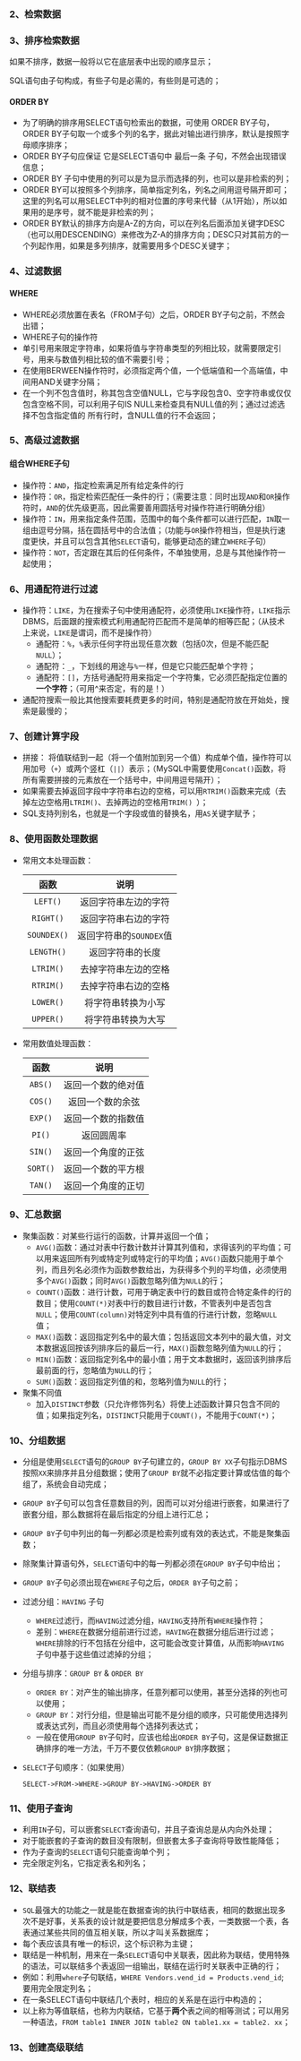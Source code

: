 





### 2、检索数据




### 3、排序检索数据

如果不排序，数据一般将以它在底层表中出现的顺序显示；

SQL语句由子句构成，有些子句是必需的，有些则是可选的；

#### ORDER BY

- 为了明确的排序用SELECT语句检索出的数据，可使用 ORDER BY子句，ORDER BY子句取一个或多个列的名字，据此对输出进行排序，默认是按照字母顺序排序；
- ORDER BY子句应保证 它是SELECT语句中 最后一条 子句，不然会出现错误信息；
- ORDER BY 子句中使用的列可以是为显示而选择的列，也可以是非检索的列；
- ORDER BY可以按照多个列排序，简单指定列名，列名之间用逗号隔开即可；这里的列名可以用SELECT中列的相对位置的序号来代替（从1开始），所以如果用的是序号，就不能是非检索的列；
- ORDER BY默认的排序方向是A-Z的方向，可以在列名后面添加关键字DESC（也可以用DESCENDING）来修改为Z-A的排序方向；DESC只对其前方的一个列起作用，如果是多列排序，就需要用多个DESC关键字；



### 4、过滤数据


#### WHERE

- WHERE必须放置在表名（FROM子句）之后，ORDER BY子句之前，不然会出错；
- WHERE子句的操作符
- 单引号用来限定字符串，如果将值与字符串类型的列相比较，就需要限定引号，用来与数值列相比较的值不需要引号；
- 在使用BERWEEN操作符时，必须指定两个值，一个低端值和一个高端值，中间用AND关键字分隔；
- 在一个列不包含值时，称其包含空值NULL，它与字段包含0、空字符串或仅仅包含空格不同，可以利用子句IS NULL来检查具有NULL值的列；通过过滤选择不包含指定值的 所有行时，含NULL值的行不会返回；

### 5、高级过滤数据

#### 组合WHERE子句

- 操作符：`AND`，指定检索满足所有给定条件的行
- 操作符：`OR`，指定检索匹配任一条件的行；（需要注意：同时出现`AND`和`OR`操作符时，`AND`的优先级更高，因此需要善用圆括号对操作符进行明确分组）
- 操作符：`IN`，用来指定条件范围，范围中的每个条件都可以进行匹配，`IN`取一组由逗号分隔，括在圆括号中的合法值；（功能与`OR`操作符相当，但是执行速度更快，并且可以包含其他`SELECT`语句，能够更动态的建立`WHERE`子句）
- 操作符：`NOT`，否定跟在其后的任何条件，不单独使用，总是与其他操作符一起使用；

### 6、用通配符进行过滤

- 操作符：`LIKE`，为在搜索子句中使用通配符，必须使用`LIKE`操作符，`LIKE`指示DBMS，后面跟的搜索模式利用通配符匹配而不是简单的相等匹配；（从技术上来说，`LIKE`是谓词，而不是操作符）
  - 通配符：`%`，`%`表示任何字符出现任意次数（包括0次，但是不能匹配`NULL`）；
  - 通配符：`_`，下划线的用途与`%`一样，但是它只能匹配单个字符；
  - 通配符：`[]`，方括号通配符用来指定一个字符集，它必须匹配指定位置的**一个字符**；（可用^来否定，有的是！）
- 通配符搜索一般比其他搜索要耗费更多的时间，特别是通配符放在开始处，搜索是最慢的；

### 7、创建计算字段

- 拼接： 将值联结到一起（将一个值附加到另一个值）构成单个值，操作符可以用加号（`+`）或两个竖杠（`||`）表示；（MySQL中需要使用`Concat()`函数，将所有需要拼接的元素放在一个括号中，中间用逗号隔开）；
- 如果需要去掉返回字段中字符串右边的空格，可以用`RTRIM()`函数来完成（去掉左边空格用`LTRIM()`、去掉两边的空格用`TRIM() `）；
- SQL支持列别名，也就是一个字段或值的替换名，用`AS`关键字赋予；

### 8、使用函数处理数据

- 常用文本处理函数：

  |    函数     |          说明           |
  | :---------: | :---------------------: |
  |  `LEFT()`   |  返回字符串左边的字符   |
  |  `RIGHT()`  |  返回字符串右边的字符   |
  | `SOUNDEX()` | 返回字符串的`SOUNDEX`值 |
  | `LENGTH()`  |    返回字符串的长度     |
  |  `LTRIM()`  |  去掉字符串左边的空格   |
  |  `RTRIM()`  |  去掉字符串右边的空格   |
  |  `LOWER()`  |   将字符串转换为小写    |
  |  `UPPER()`  |   将字符串转换为大写    |

- 常用数值处理函数：

  |   函数   |        说明        |
  | :------: | :----------------: |
  | `ABS()`  | 返回一个数的绝对值 |
  | `COS()`  |  返回一个数的余弦  |
  | `EXP()`  | 返回一个数的指数值 |
  |  `PI()`  |     返回圆周率     |
  | `SIN()`  | 返回一个角度的正弦 |
  | `SORT()` | 返回一个数的平方根 |
  | `TAN()`  | 返回一个角度的正切 |

### 9、汇总数据

- 聚集函数：对某些行运行的函数，计算并返回一个值；
  - `AVG()`函数：通过对表中行数计数并计算其列值和，求得该列的平均值；可以用来返回所有列或特定列或特定行的平均值；`AVG()`函数只能用于单个列，而且列名必须作为函数参数给出，为获得多个列的平均值，必须使用多个`AVG()`函数；同时`AVG()`函数忽略列值为`NULL`的行；
  - `COUNT()`函数：进行计数，可用于确定表中行的数目或符合特定条件的行的数目；使用`COUNT(*)`对表中行的数目进行计数，不管表列中是否包含`NULL`；使用`COUNT(column)`对特定列中具有值的行进行计数，忽略`NULL`值；
  - `MAX()`函数：返回指定列名中的最大值；包括返回文本列中的最大值，对文本数据返回按该列排序后的最后一行，`MAX()`函数忽略列值为`NULL`的行；
  - `MIN()`函数：返回指定列名中的最小值；用于文本数据时，返回该列排序后最前面的行，忽略值为`NULL`的行；
  - `SUM()`函数：返回指定列值的和，忽略列值为`NULL`的行；
- 聚集不同值
  - 加入`DISTINCT`参数（只允许修饰列名）将使上述函数计算只包含不同的值；如果指定列名，`DISTINCT`只能用于`COUNT()`，不能用于`COUNT(*)`；

### 10、分组数据

- 分组是使用`SELECT`语句的`GROUP BY`子句建立的，`GROUP BY XX`子句指示DBMS按照`XX`来排序并且分组数据；使用了`GROUP BY`就不必指定要计算或估值的每个组了，系统会自动完成；

- `GROUP BY`子句可以包含任意数目的列，因而可以对分组进行嵌套，如果进行了嵌套分组，那么数据将在最后指定的分组上进行汇总；

- `GROUP BY`子句中列出的每一列都必须是检索列或有效的表达式，不能是聚集函数；

- 除聚集计算语句外，`SELECT`语句中的每一列都必须在`GROUP BY`子句中给出；

- `GROUP BY`子句必须出现在`WHERE`子句之后，`ORDER BY`子句之前；

- 过滤分组：`HAVING` 子句

  - `WHERE`过滤行，而`HAVING`过滤分组，`HAVING`支持所有`WHERE`操作符；
  - 差别：`WHERE`在数据分组前进行过滤，`HAVING`在数据分组后进行过滤；`WHERE`排除的行不包括在分组中，这可能会改变计算值，从而影响`HAVING`子句中基于这些值过滤掉的分组；

- 分组与排序：`GROUP BY` & `ORDER BY`

  - `ORDER BY`：对产生的输出排序，任意列都可以使用，甚至分选择的列也可以使用；
  - `GROUP BY`：对行分组，但是输出可能不是分组的顺序，只可能使用选择列或表达式列，而且必须使用每个选择列表达式；
  - 一般在使用`GROUP BY`子句时，应该也给出`ORDER BY`子句，这是保证数据正确排序的唯一方法，千万不要仅依赖`GROUP BY`排序数据；

- `SELECT`子句顺序：（如果使用）

  `SELECT->FROM->WHERE->GROUP BY->HAVING->ORDER BY`

### 11、使用子查询

- 利用`IN`子句，可以嵌套`SELECT`查询语句，并且子查询总是从内向外处理；
- 对于能嵌套的子查询的数目没有限制，但嵌套太多子查询将导致性能降低；
- 作为子查询的`SELECT`语句只能查询单个列；
- 完全限定列名，它指定表名和列名；

### 12、联结表

- `SQL`最强大的功能之一就是能在数据查询的执行中联结表，相同的数据出现多次不是好事，关系表的设计就是要把信息分解成多个表，一类数据一个表，各表通过某些共同的值互相关联，所以才叫关系数据库；
- 每个表应该具有唯一的标识，这个标识称为主键；
- 联结是一种机制，用来在一条`SELECT`语句中关联表，因此称为联结，使用特殊的语法，可以联结多个表返回一组输出，联结在运行时关联表中正确的行；
- 例如：利用`where`子句联结，`WHERE Vendors.vend_id = Products.vend_id`;要用完全限定列名；
- 在一条SELECT语句中联结几个表时，相应的关系是在运行中构造的；
- 以上称为等值联结，也称为内联结，它基于**两个**表之间的相等测试；可以用另一种语法，`FROM table1 INNER JOIN table2 ON table1.xx = table2. xx`；

### 13、创建高级联结

